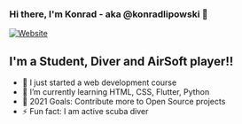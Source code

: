 ### Hi there, I'm Konrad - aka @konradlipowski 👋

[![Website](https://img.shields.io/badge/konradlipowski.pl-%E2%8C%82-brightgreen)](https://konradlipowski.pl)
## I'm a Student, Diver and AirSoft player!!

- 🔭 I just started a web development course
- 🌱 I’m currently learning HTML, CSS, Flutter, Python
- 🥅 2021 Goals: Contribute more to Open Source projects
- ⚡ Fun fact: I am active scuba diver
